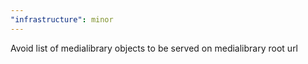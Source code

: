 ```yaml
---
"infrastructure": minor
---
```


Avoid list of medialibrary objects to be served on medialibrary root url
